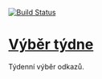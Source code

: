[![Build Status](https://travis-ci.org/petrkle/vyber-tydne.svg?branch=master)](https://travis-ci.org/petrkle/vyber-tydne)

# [Výběr týdne](https://vyber-tydne.kle.cz/)

Týdenní výběr odkazů.

